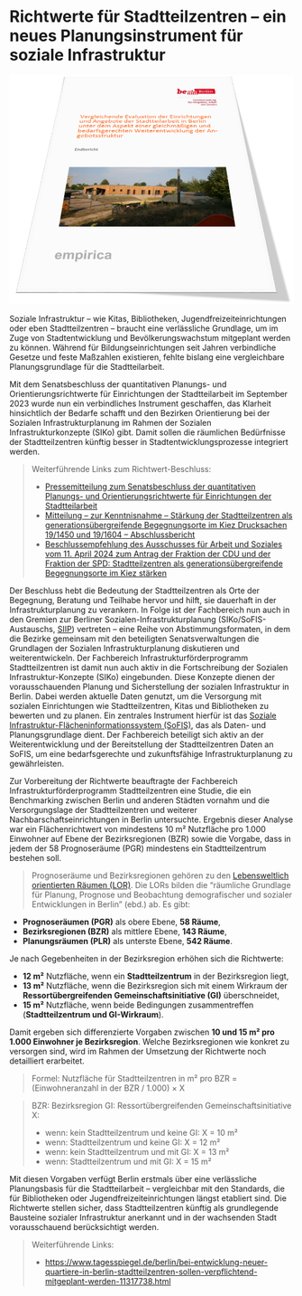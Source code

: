 # Richtwerte für Stadtteilzentren – ein neues Planungsinstrument für soziale Infrastruktur

![Studie](docs/assets/images/StudieVersorgungsrichtwerte.png)

Soziale Infrastruktur – wie Kitas, Bibliotheken, Jugendfreizeiteinrichtungen oder eben Stadtteilzentren – braucht eine verlässliche Grundlage, um im Zuge von Stadtentwicklung und Bevölkerungswachstum mitgeplant werden zu können. Während für Bildungseinrichtungen seit Jahren verbindliche Gesetze und feste Maßzahlen existieren, fehlte bislang eine vergleichbare Planungsgrundlage für die Stadtteilarbeit.

Mit dem Senatsbeschluss der quantitativen Planungs- und Orientierungsrichtwerte für Einrichtungen der Stadtteilarbeit im September 2023 wurde nun ein verbindliches Instrument geschaffen, das Klarheit hinsichtlich der Bedarfe schafft und den Bezirken Orientierung bei der Sozialen Infrastrukturplanung im Rahmen der Sozialen Infrastrukturkonzepte (SIKo) gibt. Damit sollen die räumlichen Bedürfnisse der Stadtteilzentren künftig besser in Stadtentwicklungsprozesse integriert werden.

> Weiterführende Links zum Richtwert-Beschluss:
> * [Pressemitteilung zum Senatsbeschluss der quantitativen Planungs- und Orientierungsrichtwerte für Einrichtungen der Stadtteilarbeit](https://www.berlin.de/rbmskzl/aktuelles/pressemitteilungen/2023/pressemitteilung.1364701.php)
> * [Mitteilung – zur Kenntnisnahme –
Stärkung der Stadtteilzentren als generationsübergreifende Begegnungsorte im Kiez Drucksachen 19/1450 und 19/1604 – Abschlussbericht](https://www.parlament-berlin.de/ados/19/IIIPlen/vorgang/d19-2419.pdf)
> * [Beschlussempfehlung des Ausschusses für Arbeit und Soziales vom 11. April 2024 zum Antrag der Fraktion der CDU und der Fraktion der SPD: Stadtteilzentren als generationsübergreifende Begegnungsorte im Kiez stärken](https://www.parlament-berlin.de/ados/19/IIIPlen/vorgang/d19-1604.pdf)

Der Beschluss hebt die Bedeutung der Stadtteilzentren als Orte der Begegnung, Beratung und Teilhabe hervor und hilft, sie dauerhaft in der Infrastrukturplanung zu verankern. In Folge ist der Fachbereich nun auch in den Gremien zur Berliner Sozialen-Infrastrukturplanung (SIKo/SoFIS-Austauschs, [SIIP](https://www.berlin.de/sen/stadtentwicklung/planung/planungskoordination-soziale-infrastruktur/strategie-zur-integrierten-infrastrukturplanung-siip/)) vertreten – eine Reihe von Abstimmungsformaten, in dem die Bezirke gemeinsam mit den beteiligten Senatsverwaltungen die Grundlagen der Sozialen Infrastrukturplanung diskutieren und weiterentwickeln. Der Fachbereich Infrastrukturförderprogramm Stadtteilzentren ist damit nun auch aktiv in die Fortschreibung der Sozialen Infrastruktur-Konzepte (SIKo) eingebunden. Diese Konzepte dienen der vorausschauenden Planung und Sicherstellung der sozialen Infrastruktur in Berlin. Dabei werden aktuelle Daten genutzt, um die Versorgung mit sozialen Einrichtungen wie Stadtteilzentren, Kitas und Bibliotheken zu bewerten und zu planen. Ein zentrales Instrument hierfür ist das [Soziale Infrastruktur-Flächeninformationssystem (SoFIS)](https://prisma.senstadt.verwalt-berlin.de/ip_prisma/Configurator?scenario=IPSI_mip#app/startpage), das als Daten- und Planungsgrundlage dient. Der Fachbereich beteiligt sich aktiv an der Weiterentwicklung und der Bereitstellung der Stadtteilzentren Daten an SoFIS, um eine bedarfsgerechte und zukunftsfähige Infrastrukturplanung zu gewährleisten.

Zur Vorbereitung der Richtwerte beauftragte der Fachbereich Infrastrukturförderprogramm Stadtteilzentren eine Studie, die ein Benchmarking zwischen Berlin und anderen Städten vornahm und die Versorgungslage der Stadtteilzentren und weiterer Nachbarschaftseinrichtungen in Berlin untersuchte. Ergebnis dieser Analyse war ein Flächenrichtwert von mindestens 10 m² Nutzfläche pro 1.000 Einwohner auf Ebene der Bezirksregionen (BZR) sowie die Vorgabe, dass in jedem der 58 Prognoseräume (PGR) mindestens ein Stadtteilzentrum bestehen soll.

> Prognoseräume und Bezirksregionen gehören zu den [Lebensweltlich orientierten Räumen (LOR)](https://www.berlin.de/sen/sbw/stadtdaten/stadtwissen/sozialraumorientierte-planungsgrundlagen/lebensweltlich-orientierte-raeume/). Die LORs bilden die “räumliche Grundlage für Planung, Prognose und Beobachtung demografischer und sozialer Entwicklungen in Berlin” (ebd.) ab. Es gibt:

* **Prognoseräumen (PGR)** als obere Ebene, **58 Räume**,
* **Bezirksregionen (BZR)** als mittlere Ebene, **143 Räume**,
* **Planungsräumen (PLR)** als unterste Ebene, **542 Räume**.


Je nach Gegebenheiten in der Bezirksregion erhöhen sich die Richtwerte:
* **12 m²** Nutzfläche, wenn ein **Stadtteilzentrum** in der Bezirksregion liegt,
* **13 m²** Nutzfläche, wenn die Bezirksregion sich mit einem Wirkraum der **Ressortübergreifenden Gemeinschaftsinitiative (GI)** überschneidet,
* **15 m²** Nutzfläche, wenn beide Bedingungen zusammentreffen (**Stadtteilzentrum und GI-Wirkraum**).

Damit ergeben sich differenzierte Vorgaben zwischen **10 und 15 m² pro 1.000 Einwohner je Bezirksregion**. Welche Bezirksregionen wie konkret zu versorgen sind, wird im Rahmen der Umsetzung der Richtwerte noch detailliert erarbeitet.


> Formel:
Nutzfläche für Stadtteilzentren in m² pro BZR = (Einwohneranzahl in der BZR / 1.000) × X

> BZR: Bezirksregion
GI: Ressortübergreifenden Gemeinschaftsinitiative
> X:
> - wenn: kein Stadtteilzentrum und keine GI:     X = 10 m²
> - wenn: Stadtteilzentrum und keine GI:          X = 12 m²
> - wenn: kein Stadtteilzentrum und mit GI:       X = 13 m²
> - wenn: Stadtteilzentrum und mit GI:            X = 15 m²


Mit diesen Vorgaben verfügt Berlin erstmals über eine verlässliche Planungsbasis für die Stadtteilarbeit – vergleichbar mit den Standards, die für Bibliotheken oder Jugendfreizeiteinrichtungen längst etabliert sind. Die Richtwerte stellen sicher, dass Stadtteilzentren künftig als grundlegende Bausteine sozialer Infrastruktur anerkannt und in der wachsenden Stadt vorausschauend berücksichtigt werden.

> Weiterführende Links:
> * https://www.tagesspiegel.de/berlin/bei-entwicklung-neuer-quartiere-in-berlin-stadtteilzentren-sollen-verpflichtend-mitgeplant-werden-11317738.html
